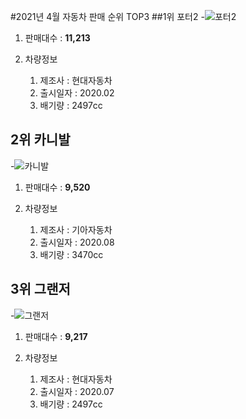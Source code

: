#2021년 4월 자동차 판매 순위 TOP3
##1위 포터2
   -![포터2](http://autoimg.danawa.com/photo/1901/model_360.png)
  
1. 판매대수 : __11,213__

2. 차량정보
   1.  제조사 : 현대자동차
   2.  출시일자 : 2020.02
   3.  배기량 : 2497cc
    
## 2위 카니발
   -![카니발](http://autoimg.danawa.com/photo/3910/model_360.png)
1. 판매대수 : __9,520__

2. 차량정보
   1.  제조사 : 기아자동차
   2.  출시일자 : 2020.08
    3. 배기량 : 3470cc
    
## 3위 그랜저
-![그랜저](http://autoimg.danawa.com/photo/3737/46935/lineup_360.png)
1. 판매대수 : __9,217__

2. 차량정보
   1. 제조사 : 현대자동차
    2. 출시일자 : 2020.07
    3. 배기량 : 2497cc
    